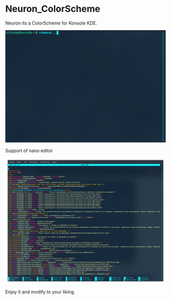 # Neuron_ColorScheme

Neuron its a ColorScheme for Konsole KDE.

![Screenshot](neuron2.png)

Support of nano editor

![Screenshot](neuron4.png)   

Enjoy it and modify to your liking.
